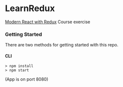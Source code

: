 # LearnRedux

[Modern React with Redux](https://www.udemy.com/react-redux/) Course exercise

### Getting Started

There are two methods for getting started with this repo.

#### CLI

```
> npm install
> npm start
```

(App is on port 8080)